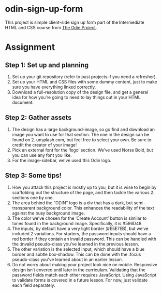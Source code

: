 # odin-sign-up-form

This project is simple client-side sign up form part of the Intermediate HTML and CSS course from [The Odin Project](https://www.theodinproject.com/lessons/node-path-intermediate-html-and-css-sign-up-form).

# Assignment

## Step 1: Set up and planning

1. Set up your git repository (refer to past projects if you need a refresher).
2. Set up your HTML and CSS files with some dummy content, just to make sure you have everything linked correctly.
3. Download a full-resolution copy of the design file, and get a general idea for how you’re going to need to lay things out in your HTML document.

## Step 2: Gather assets

1. The design has a large background-image, so go find and download an image you want to use for that section. The one in the design can be found on 2. unsplash.com, but feel free to select your own. Be sure to credit the creator of your image!
2. Pick an external font for the ‘logo’ section. We’ve used Norse Bold, but you can use any font you like.
3. For the image-sidebar, we’ve used this Odin logo.

## Step 3: Some tips!

1. How you attack this project is mostly up to you, but it is wise to begin by scaffolding out the structure of the page, and then tackle the various 2. sections one by one.
2. The area behind the “ODIN” logo is a div that has a dark, but semi-transparent background color. This enhances the readability of the text against the busy background image.
3. The color we’ve chosen for the ‘Create Account’ button is similar to tones found in the background image. Specifically, it is #596D48.
4. The inputs, by default have a very light border (#E5E7EB), but we’ve included 2 variations. For starters, the password inputs should have a red border if they contain an invalid password. This can be handled with the :invalid pseudo-class you’ve learned in the previous lesson.
5. The other variation is the selected input, which should have a blue border and subtle box-shadow. This can be done with the :focus pseudo-class you’ve learned about in an earlier lesson.
6. Do not worry about making your project look nice on mobile. Responsive design isn’t covered until later in the curriculum.
   Validating that the password fields match each other requires JavaScript. Using JavaScript to validate forms is covered in a future lesson. For now, just validate each field separately.
